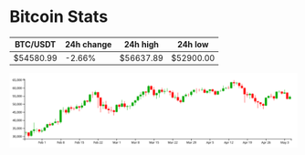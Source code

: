 # Bitcoin Stats

BTC/USDT|24h change|24h high|24h low|
|---|---|---|---|
|$54580.99|-2.66%|$56637.89|$52900.00|

<img src="./chart.svg">
